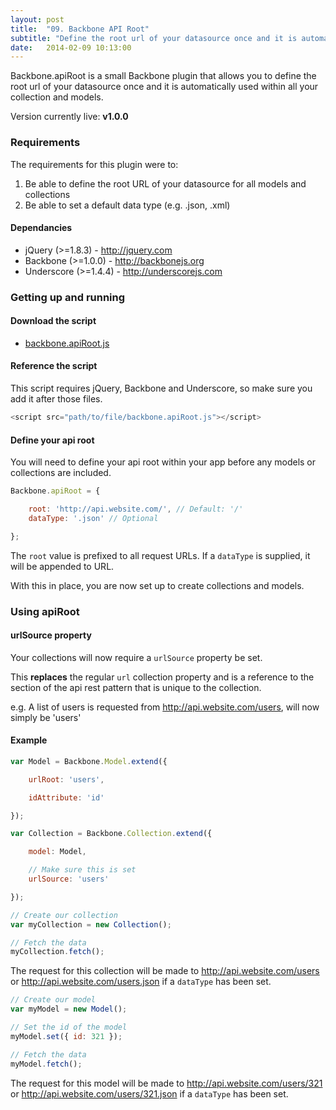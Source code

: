 ```yaml
---
layout: post
title:  "09. Backbone API Root"
subtitle: "Define the root url of your datasource once and it is automatically used within all your collection and models"
date:   2014-02-09 10:13:00
---
```


Backbone.apiRoot is a small Backbone plugin that allows you to define the root url of your datasource once and it is automatically used within all your collection and models.

Version currently live: **v1.0.0**

### Requirements

The requirements for this plugin were to:

1. Be able to define the root URL of your datasource for all models and collections
2. Be able to set a default data type (e.g. .json, .xml)

#### Dependancies

* jQuery (>=1.8.3) - http://jquery.com
* Backbone (>=1.0.0) - http://backbonejs.org
* Underscore (>=1.4.4) - http://underscorejs.com

### Getting up and running

#### Download the script

* [backbone.apiRoot.js](https://raw.github.com/garethadavies/backbone.apiRoot/master/backbone.apiRoot.js)

#### Reference the script

This script requires jQuery, Backbone and Underscore, so make sure you add it after those files.

```js
<script src="path/to/file/backbone.apiRoot.js"></script>
```

#### Define your api root

You will need to define your api root within your app before any models or collections are included.

```js
Backbone.apiRoot = {

	root: 'http://api.website.com/', // Default: '/'
	dataType: '.json' // Optional

};
```

The ```root``` value is prefixed to all request URLs. If a ```dataType``` is supplied, it will be appended to URL.

With this in place, you are now set up to create collections and models.

### Using apiRoot

#### urlSource property

Your collections will now require a ```urlSource``` property be set.

This **replaces** the regular ```url``` collection property and is a reference to the section of the api rest pattern that is unique to the collection.

e.g. A list of users is requested from http://api.website.com/users, will now simply be 'users'

#### Example

```js
var Model = Backbone.Model.extend({

	urlRoot: 'users',

	idAttribute: 'id'

});

var Collection = Backbone.Collection.extend({

	model: Model,

	// Make sure this is set
	urlSource: 'users'

});

// Create our collection
var myCollection = new Collection();

// Fetch the data
myCollection.fetch();
```

The request for this collection will be made to http://api.website.com/users or http://api.website.com/users.json if a ```dataType``` has been set.

```js
// Create our model
var myModel = new Model();

// Set the id of the model
myModel.set({ id: 321 });

// Fetch the data
myModel.fetch();
```

The request for this model will be made to http://api.website.com/users/321 or http://api.website.com/users/321.json if a ```dataType``` has been set.